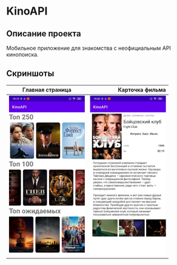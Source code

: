 # KinoAPI

## Описание проекта
Мобильное приложение для знакомства с неофициальным API кинопоиска. 

## Скриншоты

| **Главная страница** | **Карточка фильма**|
| ------------- |-------------:|
|<img src="https://github.com/iGunya/KinoAPI/blob/screenshots/Picture/main.jpg" alt="Главная страница" width="200"/>| <img src="https://github.com/iGunya/KinoAPI/blob/screenshots/Picture/card.jpg" alt="Карточка фильма" width="200"/> |
